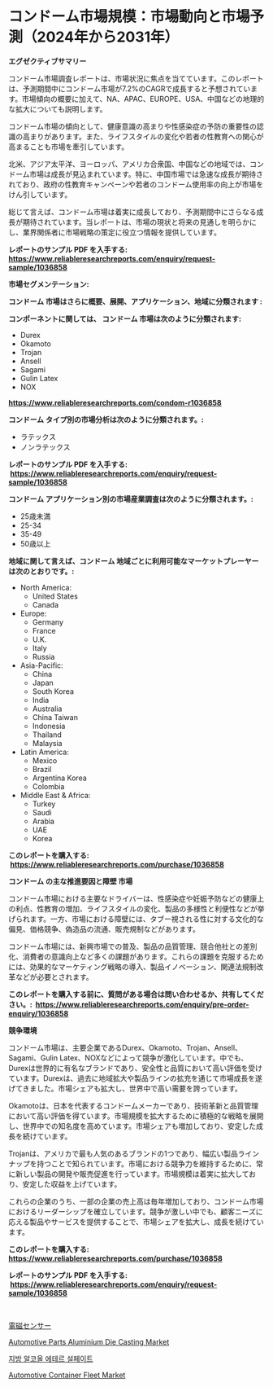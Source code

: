 <p><h1>コンドーム市場規模：市場動向と市場予測（2024年から2031年）</h1></p><p><strong>エグゼクティブサマリー</strong></p>
<p><p>コンドーム市場調査レポートは、市場状況に焦点を当てています。このレポートは、予測期間中にコンドーム市場が7.2%のCAGRで成長すると予想されています。市場傾向の概要に加えて、NA、APAC、EUROPE、USA、中国などの地理的な拡大についても説明します。</p><p>コンドーム市場の傾向として、健康意識の高まりや性感染症の予防の重要性の認識の高まりがあります。また、ライフスタイルの変化や若者の性教育への関心が高まることも市場を牽引しています。</p><p>北米、アジア太平洋、ヨーロッパ、アメリカ合衆国、中国などの地域では、コンドーム市場は成長が見込まれています。特に、中国市場では急速な成長が期待されており、政府の性教育キャンペーンや若者のコンドーム使用率の向上が市場をけん引しています。</p><p>総じて言えば、コンドーム市場は着実に成長しており、予測期間中にさらなる成長が期待されています。当レポートは、市場の現状と将来の見通しを明らかにし、業界関係者に市場戦略の策定に役立つ情報を提供しています。</p></p>
<p><strong>レポートのサンプル PDF を入手する: <a href="https://www.reliableresearchreports.com/enquiry/request-sample/1036858">https://www.reliableresearchreports.com/enquiry/request-sample/1036858</a></strong></p>
<p><strong>市場セグメンテーション:</strong></p>
<p><strong> コンドーム 市場はさらに概要、展開、アプリケーション、地域に分類されます :</strong></p>
<p><strong>コンポーネントに関しては、 コンドーム 市場は次のように分類されます: &nbsp;</strong></p>
<p><ul><li>Durex</li><li>Okamoto</li><li>Trojan</li><li>Ansell</li><li>Sagami</li><li>Gulin Latex</li><li>NOX</li></ul></p>
<p><strong><a href="https://www.reliableresearchreports.com/condom-r1036858">https://www.reliableresearchreports.com/condom-r1036858</a></strong></p>
<p><strong> コンドーム タイプ別の市場分析は次のように分類されます。:</strong></p>
<p><ul><li>ラテックス</li><li>ノンラテックス</li></ul></p>
<p><strong>レポートのサンプル PDF を入手する: &nbsp;<a href="https://www.reliableresearchreports.com/enquiry/request-sample/1036858">https://www.reliableresearchreports.com/enquiry/request-sample/1036858</a></strong></p>
<p><strong> コンドーム アプリケーション別の市場産業調査は次のように分類されます。:</strong></p>
<p><ul><li>25歳未満</li><li>25-34</li><li>35-49</li><li>50歳以上</li></ul></p>
<p><strong>地域に関して言えば、コンドーム 地域ごとに利用可能なマーケットプレーヤーは次のとおりです。:</strong></p>
<p><ul>
    <li>
        North America:
        <ul>
            <li>United States</li>
            <li>Canada</li>
        </ul>
    </li>
    <li>
        Europe:
        <ul>
            <li>Germany</li>
            <li>France</li>
            <li>U.K.</li>
            <li>Italy</li>
            <li>Russia</li>
        </ul>
    </li>
    <li>
        Asia-Pacific:
        <ul>
            <li>China</li>
            <li>Japan</li>
            <li>South Korea</li>
            <li>India</li>
            <li>Australia</li>
            <li>China Taiwan</li>
            <li>Indonesia</li>
            <li>Thailand</li>
            <li>Malaysia</li>
        </ul>
    </li>
    <li>
        Latin America:
        <ul>
            <li>Mexico</li>
            <li>Brazil</li>
            <li>Argentina Korea</li>
            <li>Colombia</li>
        </ul>
    </li>
    <li>
        Middle East & Africa:
        <ul>
            <li>Turkey</li>
            <li>Saudi</li>
            <li>Arabia</li>
            <li>UAE</li>
            <li>Korea</li>
        </ul>
    </li>
    </ul></p>
<p><strong>このレポートを購入する: &nbsp;<a href="https://www.reliableresearchreports.com/purchase/1036858">https://www.reliableresearchreports.com/purchase/1036858</a></strong></p>
<p><strong>コンドーム の主な推進要因と障壁 市場</strong></p>
<p><p>コンドーム市場における主要なドライバーは、性感染症や妊娠予防などの健康上の利点、性教育の増加、ライフスタイルの変化、製品の多様性と利便性などが挙げられます。一方、市場における障壁には、タブー視される性に対する文化的な偏見、価格競争、偽造品の流通、販売規制などがあります。</p><p>コンドーム市場には、新興市場での普及、製品の品質管理、競合他社との差別化、消費者の意識向上など多くの課題があります。これらの課題を克服するためには、効果的なマーケティング戦略の導入、製品イノベーション、関連法規制改革などが必要とされます。</p></p>
<p><strong>このレポートを購入する前に、質問がある場合は問い合わせるか、共有してください。:&nbsp; <a href="https://www.reliableresearchreports.com/enquiry/pre-order-enquiry/1036858">https://www.reliableresearchreports.com/enquiry/pre-order-enquiry/1036858</a></strong></p>
<p><strong>競争環境</strong></p>
<p><p>コンドーム市場は、主要企業であるDurex、Okamoto、Trojan、Ansell、Sagami、Gulin Latex、NOXなどによって競争が激化しています。中でも、Durexは世界的に有名なブランドであり、安全性と品質において高い評価を受けています。Durexは、過去に地域拡大や製品ラインの拡充を通じて市場成長を遂げてきました。市場シェアも拡大し、世界中で高い需要を誇っています。</p><p>Okamotoは、日本を代表するコンドームメーカーであり、技術革新と品質管理において高い評価を得ています。市場規模を拡大するために積極的な戦略を展開し、世界中での知名度を高めています。市場シェアも増加しており、安定した成長を続けています。</p><p>Trojanは、アメリカで最も人気のあるブランドの1つであり、幅広い製品ラインナップを持つことで知られています。市場における競争力を維持するために、常に新しい製品の開発や販売促進を行っています。市場規模は着実に拡大しており、安定した収益を上げています。</p><p>これらの企業のうち、一部の企業の売上高は毎年増加しており、コンドーム市場におけるリーダーシップを確立しています。競争が激しい中でも、顧客ニーズに応える製品やサービスを提供することで、市場シェアを拡大し、成長を続けています。</p></p>
<p><strong>このレポートを購入する: &nbsp; <a href="https://www.reliableresearchreports.com/purchase/1036858">https://www.reliableresearchreports.com/purchase/1036858</a></strong></p>
<p><strong>レポートのサンプル PDF を入手する: &nbsp;<a href="https://www.reliableresearchreports.com/enquiry/request-sample/1036858">https://www.reliableresearchreports.com/enquiry/request-sample/1036858</a></strong><strong></strong></p>
<p>&nbsp;</p>
<p><p><a href="https://medium.com/@aidalakin1973/2024%E5%B9%B4%E3%81%8B%E3%82%892031%E5%B9%B4%E3%81%BE%E3%81%A7%E3%81%AE%E6%9C%9F%E9%96%93%E3%81%AB%E4%BA%88%E6%B8%AC%E3%81%95%E3%82%8C%E3%82%8B%E9%9B%BB%E7%A3%81%E3%82%BB%E3%83%B3%E3%82%B5%E3%83%BC%E5%B8%82%E5%A0%B4%E3%81%AE%E5%88%86%E6%9E%90%E3%81%A8%E3%82%B5%E3%82%A4%E3%82%BA%E4%BA%88%E6%B8%AC-9bbc2ab7c53d">電磁センサー</a></p><p><a href="https://www.linkedin.com/pulse/automotive-parts-aluminium-die-casting-market-growth-trends-swxde?trackingId=clbqGJl4ANxHtckxmDtRgA%3D%3D">Automotive Parts Aluminium Die Casting Market</a></p><p><a href="https://medium.com/@karenturner47/%EC%A7%80%EB%B0%A9-%EC%95%8C%EC%BD%94%EC%98%AC-%EC%97%90%ED%85%8C%EB%A5%B4-%EC%84%A4%ED%8E%98%EC%9D%B4%ED%8A%B8-%EC%8B%9C%EC%9E%A5-%EB%B6%84%EC%84%9D-%EA%B8%80%EB%A1%9C%EB%B2%8C-%EC%82%B0%EC%97%85-%EC%A0%84%EB%A7%9D-%EB%B0%8F-%EC%98%88%EC%B8%A1-2024%EB%85%84%EB%B6%80%ED%84%B0-2031%EB%85%84-cf5b057862c2">지방 알코올 에테르 설페이트</a></p><p><a href="https://www.linkedin.com/pulse/automotive-container-fleet-market-size-examines-its-scope-htove?trackingId=HK77NjBe9k3MhGtGOGcEzw%3D%3D">Automotive Container Fleet Market</a></p></p>